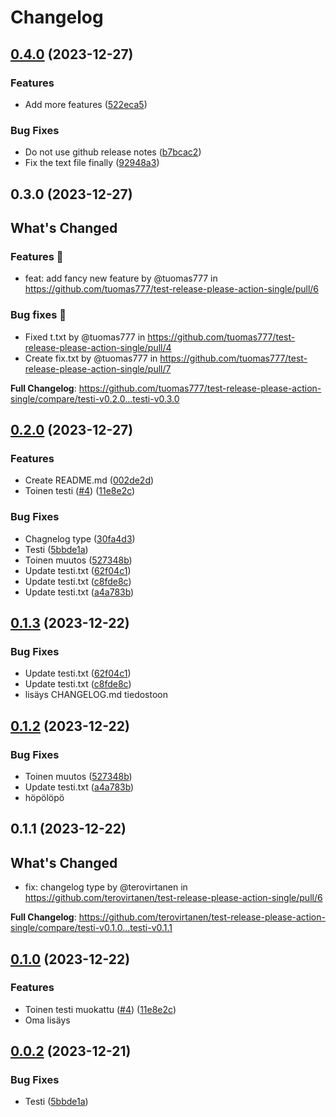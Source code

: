 # Changelog

## [0.4.0](https://github.com/tuomas777/test-release-please-action-single/compare/testi-v0.3.0...testi-v0.4.0) (2023-12-27)


### Features

* Add more features ([522eca5](https://github.com/tuomas777/test-release-please-action-single/commit/522eca5aa3f9e19524942d1ca1a8a7e36c6f57a8))


### Bug Fixes

* Do not use github release notes ([b7bcac2](https://github.com/tuomas777/test-release-please-action-single/commit/b7bcac2d5f56f5c67925c17bb1b424535e594592))
* Fix the text file finally ([92948a3](https://github.com/tuomas777/test-release-please-action-single/commit/92948a39a55348741e3d39b62d40c05678737b09))

## 0.3.0 (2023-12-27)

<!-- Release notes generated using configuration in .github/release.yml at master -->

## What's Changed
### Features 🎉
* feat: add fancy new feature by @tuomas777 in https://github.com/tuomas777/test-release-please-action-single/pull/6
### Bug fixes 🐛
* Fixed t.txt by @tuomas777 in https://github.com/tuomas777/test-release-please-action-single/pull/4
* Create fix.txt by @tuomas777 in https://github.com/tuomas777/test-release-please-action-single/pull/7


**Full Changelog**: https://github.com/tuomas777/test-release-please-action-single/compare/testi-v0.2.0...testi-v0.3.0

## [0.2.0](https://github.com/tuomas777/test-release-please-action-single/compare/testi-v0.1.3...testi-v0.2.0) (2023-12-27)


### Features

* Create README.md ([002de2d](https://github.com/tuomas777/test-release-please-action-single/commit/002de2dfe0237c3b9d4bb014d84b38f973567e5a))
* Toinen testi ([#4](https://github.com/tuomas777/test-release-please-action-single/issues/4)) ([11e8e2c](https://github.com/tuomas777/test-release-please-action-single/commit/11e8e2ca560b77bee99b999f8ac9035b7bc7ba0a))


### Bug Fixes

* Chagnelog type ([30fa4d3](https://github.com/tuomas777/test-release-please-action-single/commit/30fa4d3943f097045a4a368d3252dcbe08372d54))
* Testi ([5bbde1a](https://github.com/tuomas777/test-release-please-action-single/commit/5bbde1a3ae18ec7424eb74bec18f0073ff1bab12))
* Toinen muutos ([527348b](https://github.com/tuomas777/test-release-please-action-single/commit/527348b16d8e6035cde8f8e4e0541fca1aa1eb0d))
* Update testi.txt ([62f04c1](https://github.com/tuomas777/test-release-please-action-single/commit/62f04c171a791efb9470dd9bc9bcb496089ba792))
* Update testi.txt ([c8fde8c](https://github.com/tuomas777/test-release-please-action-single/commit/c8fde8cded0d24748a43f31ac7426a701ac5c772))
* Update testi.txt ([a4a783b](https://github.com/tuomas777/test-release-please-action-single/commit/a4a783b22a9a6f1f29e750913777da15965a6101))

## [0.1.3](https://github.com/terovirtanen/test-release-please-action-single/compare/testi-v0.1.2...testi-v0.1.3) (2023-12-22)


### Bug Fixes

* Update testi.txt ([62f04c1](https://github.com/terovirtanen/test-release-please-action-single/commit/62f04c171a791efb9470dd9bc9bcb496089ba792))
* Update testi.txt ([c8fde8c](https://github.com/terovirtanen/test-release-please-action-single/commit/c8fde8cded0d24748a43f31ac7426a701ac5c772))
* lisäys CHANGELOG.md tiedostoon

## [0.1.2](https://github.com/terovirtanen/test-release-please-action-single/compare/testi-v0.1.1...testi-v0.1.2) (2023-12-22)


### Bug Fixes

* Toinen muutos ([527348b](https://github.com/terovirtanen/test-release-please-action-single/commit/527348b16d8e6035cde8f8e4e0541fca1aa1eb0d))
* Update testi.txt ([a4a783b](https://github.com/terovirtanen/test-release-please-action-single/commit/a4a783b22a9a6f1f29e750913777da15965a6101))
* höpölöpö

## 0.1.1 (2023-12-22)

## What's Changed
* fix: changelog type by @terovirtanen in https://github.com/terovirtanen/test-release-please-action-single/pull/6


**Full Changelog**: https://github.com/terovirtanen/test-release-please-action-single/compare/testi-v0.1.0...testi-v0.1.1

## [0.1.0](https://github.com/terovirtanen/test-release-please-action-single/compare/testi-v0.0.2...testi-v0.1.0) (2023-12-22)


### Features

* Toinen testi muokattu ([#4](https://github.com/terovirtanen/test-release-please-action-single/issues/4)) ([11e8e2c](https://github.com/terovirtanen/test-release-please-action-single/commit/11e8e2ca560b77bee99b999f8ac9035b7bc7ba0a))
* Oma lisäys

## [0.0.2](https://github.com/terovirtanen/test-release-please-action-single/compare/testi-v0.0.1...testi-v0.0.2) (2023-12-21)


### Bug Fixes

* Testi ([5bbde1a](https://github.com/terovirtanen/test-release-please-action-single/commit/5bbde1a3ae18ec7424eb74bec18f0073ff1bab12))
